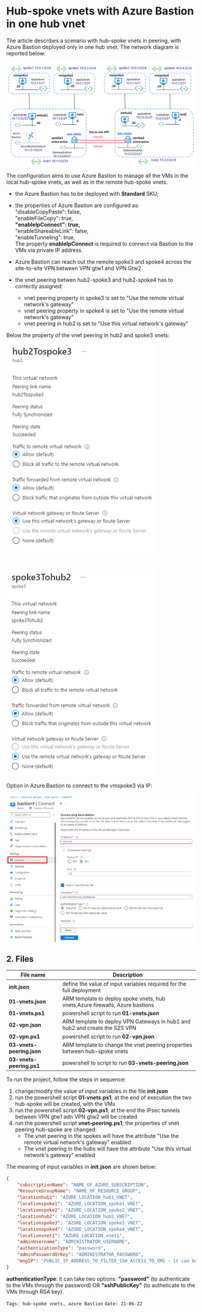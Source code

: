 <properties
pageTitle= 'Hub-spoke vnets with Azure Bastion in one hub vnet'
description= "Hub-spoke vnets with Azure Bastion in one hub vnet"
documentationcenter: na
services=""
documentationCenter="github"
authors="fabferri"
manager=""
editor=""/>

<tags
   ms.service="howto-Azure-examples"
   ms.devlang="na"
   ms.topic="article"
   ms.tgt_pltfrm="na"
   ms.workload="Azure vnet peering, Azure Bastion"
   ms.date="18/07/2022"
   ms.review=""
   ms.author="fabferri" />

# Hub-spoke vnets with Azure Bastion in one hub vnet
The article describes a scenario with hub-spoke vnets in peering, with Azure Bastion deployed only in one hub vnet. The network diagram is reported below:

[![1]][1]

The configuration aims to use Azure Bastion to manage all the VMs in the local hub-spoke vnets, as well as in the remote hub-spoke vnets.

- the Azure Bastion has to be deployed with **Standard** SKU;

- the properties of Azure Bastion are configured as:<br>
   "disableCopyPaste": false,<br>
   "enableFileCopy": true,<br>
   **"enableIpConnect": true,**<br>
   "enableShareableLink": false,<br>
   "enableTunneling": true, <br>
The property **enableIpConnect** is required to connect via Bastion to the VMs via private IP address.  

- Azure Bastion can reach out the remote spoke3 and spoke4 across the site-to-site VPN between VPN gtw1 and VPN Gtw2. 

- the vnet peering betwen hub2-spoke3 and hub2-spoke4 has to correctly assigned:
   - vnet peering property in spoke3 is set to "Use the remote virtual network's gateway"
   - vnet peering property in spoke4 is set to "Use the remote virtual network's gateway" 
   - vnet peering in hub2 is set to "Use this virtual network's gateway"


Below the property of the vnet peering in hub2 and spoke3 vnets:

[![2]][2]

<br>

[![3]][3]

Option in Azure Bastion to connect to the vmspoke3 via IP:

[![4]][4]

## <a name="list of files"></a>2. Files

| File name                 | Description                                                                    |
| ------------------------- | ------------------------------------------------------------------------------ |
| **init.json**             | define the value of input variables required for the full deployment           |
| **01-vnets.json**         | ARM template to deploy spoke vnets, hub vnets,Azure firewalls, Azure bastions  |
| **01-vnets.ps1**          | powershell script to run **01-vnets.json**                                     |
| **02-vpn.json**           | ARM template to deploy VPN Gateways in hub1 and hub2 and create the S2S VPN    |
| **02-vpn.ps1**            | powershell script to run **02-vpn.json**                                       |
| **03-vnets-peering.json** | ARM template to change the vnet peering properties between hub-spoke vnets     |
| **03-vnets-peering.ps1**  | powershell to script to run ****03-vnets-peering.json****                      | 


To run the project, follow the steps in sequence:
1. change/modify the value of input variables in the file **init.json**
2. run the powershell script **01-vnets.ps1**; at the end of execution the two hub-spoke will be created, with the VMs
3. run the powershell script **02-vpn.ps1**; at the end the IPsec tunnels between VPN gtw1 adn VPN gtw2 will be created
4. run the powershell script **vnet-peering.ps1**; the properties of vnet peering hub-spoke are changed: 
   - The vnet peering in the spokes will have the attribute "Use the remote virtual network's gateway" enabled
   - The vnet peering in the hubs will have the attribute "Use this virtual network's gateway" enabled 

The meaning of input variables in **init.json** are shown below:
```json
{
    "subscriptionName": "NAME_OF_AZURE_SUBSCRIPTION",
    "ResourceGroupName": "NAME_OF_RESOURCE_GROUP",
    "locationhub1": "AZURE_LOCATION_hub1_VNET",
    "locationspoke1": "AZURE_LOCATION_spoke1_VNET",
    "locationspoke2": "AZURE_LOCATION_spoke2_VNET",
    "locationhub2": "AZURE_LOCATION_hub2_VNET",
    "locationspoke3": "AZURE_LOCATION_spoke3_VNET",
    "locationspoke4": "AZURE_LOCATION_spoke4_VNET",
    "locationvnet1": "AZURE_LOCATION_vnet1",
    "adminUsername": "ADMINISTRATOR_USERNAME",
    "authenticationType": "password",
    "adminPasswordOrKey": "ADMINISTRATOR_PASSWORD",
    "mngIP": "PUBLIC_IP_ADDRESS_TO_FILTER_SSH_ACCESS_TO_VMS - it can be empty string, if you do not want to filter access!"
}
```
**authenticationType**: it can take two options: **"password"** (to authenticate to the VMs through the password) OR **"sshPublicKey"** (to autheticate to the VMs through RSA key).


`Tags: hub-spoke vnets, azure Bastion`
`date: 21-06-22`

<!--Image References-->

[1]: ./media/network-diagram.png "network diagram"
[2]: ./media/vnet-peering1.png "vnet peering properties in hub2"
[3]: ./media/vnet-peering2.png "vnet peering properties in spoke3"
[4]: ./media/bastion.png "from Bastion connect to the VM via IP"

<!--Link References-->

